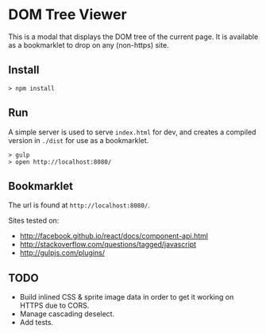 
DOM Tree Viewer
===============

This is a modal that displays the DOM tree of the current page. It is available as a bookmarklet to drop on any (non-https) site.


Install
-----

    > npm install


Run
---

A simple server is used to serve `index.html` for dev, and creates a compiled version in `./dist` for use as a bookmarklet.

    > gulp
    > open http://localhost:8080/


Bookmarklet
-----------

The url is found at `http://localhost:8080/`.

Sites tested on:

- http://facebook.github.io/react/docs/component-api.html
- http://stackoverflow.com/questions/tagged/javascript
- http://gulpjs.com/plugins/


TODO
----

- Build inlined CSS & sprite image data in order to get it working on HTTPS due to CORS.
- Manage cascading deselect.
- Add tests.
